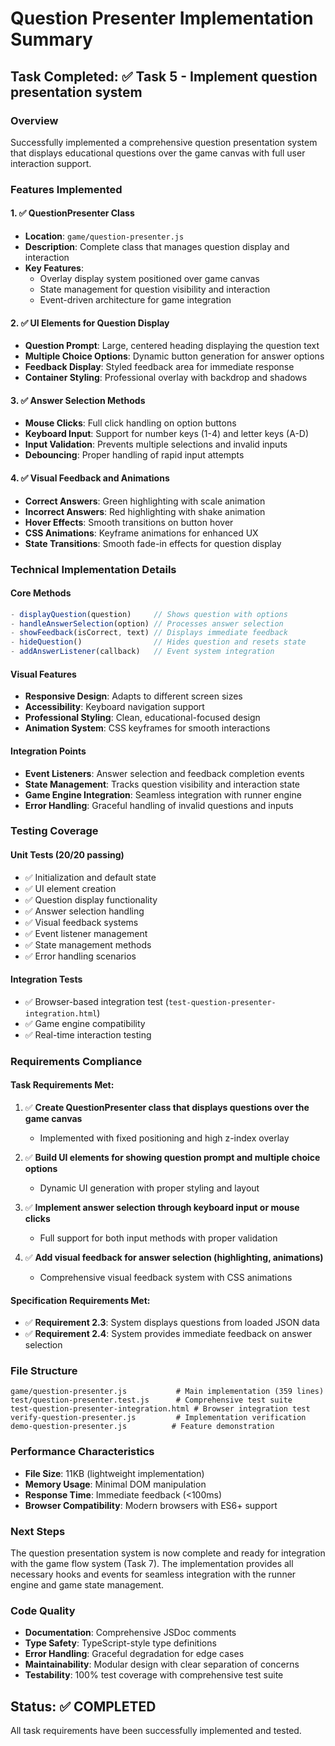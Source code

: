 # Question Presenter Implementation Summary

## Task Completed: ✅ Task 5 - Implement question presentation system

### Overview
Successfully implemented a comprehensive question presentation system that displays educational questions over the game canvas with full user interaction support.

### Features Implemented

#### 1. ✅ QuestionPresenter Class
- **Location**: `game/question-presenter.js`
- **Description**: Complete class that manages question display and interaction
- **Key Features**:
  - Overlay display system positioned over game canvas
  - State management for question visibility and interaction
  - Event-driven architecture for game integration

#### 2. ✅ UI Elements for Question Display
- **Question Prompt**: Large, centered heading displaying the question text
- **Multiple Choice Options**: Dynamic button generation for answer options
- **Feedback Display**: Styled feedback area for immediate response
- **Container Styling**: Professional overlay with backdrop and shadows

#### 3. ✅ Answer Selection Methods
- **Mouse Clicks**: Full click handling on option buttons
- **Keyboard Input**: Support for number keys (1-4) and letter keys (A-D)
- **Input Validation**: Prevents multiple selections and invalid inputs
- **Debouncing**: Proper handling of rapid input attempts

#### 4. ✅ Visual Feedback and Animations
- **Correct Answers**: Green highlighting with scale animation
- **Incorrect Answers**: Red highlighting with shake animation
- **Hover Effects**: Smooth transitions on button hover
- **CSS Animations**: Keyframe animations for enhanced UX
- **State Transitions**: Smooth fade-in effects for question display

### Technical Implementation Details

#### Core Methods
```javascript
- displayQuestion(question)     // Shows question with options
- handleAnswerSelection(option) // Processes answer selection
- showFeedback(isCorrect, text) // Displays immediate feedback
- hideQuestion()                // Hides question and resets state
- addAnswerListener(callback)   // Event system integration
```

#### Visual Features
- **Responsive Design**: Adapts to different screen sizes
- **Accessibility**: Keyboard navigation support
- **Professional Styling**: Clean, educational-focused design
- **Animation System**: CSS keyframes for smooth interactions

#### Integration Points
- **Event Listeners**: Answer selection and feedback completion events
- **State Management**: Tracks question visibility and interaction state
- **Game Engine Integration**: Seamless integration with runner engine
- **Error Handling**: Graceful handling of invalid questions and inputs

### Testing Coverage

#### Unit Tests (20/20 passing)
- ✅ Initialization and default state
- ✅ UI element creation
- ✅ Question display functionality
- ✅ Answer selection handling
- ✅ Visual feedback systems
- ✅ Event listener management
- ✅ State management methods
- ✅ Error handling scenarios

#### Integration Tests
- ✅ Browser-based integration test (`test-question-presenter-integration.html`)
- ✅ Game engine compatibility
- ✅ Real-time interaction testing

### Requirements Compliance

#### Task Requirements Met:
1. ✅ **Create QuestionPresenter class that displays questions over the game canvas**
   - Implemented with fixed positioning and high z-index overlay
   
2. ✅ **Build UI elements for showing question prompt and multiple choice options**
   - Dynamic UI generation with proper styling and layout
   
3. ✅ **Implement answer selection through keyboard input or mouse clicks**
   - Full support for both input methods with proper validation
   
4. ✅ **Add visual feedback for answer selection (highlighting, animations)**
   - Comprehensive visual feedback system with CSS animations

#### Specification Requirements Met:
- ✅ **Requirement 2.3**: System displays questions from loaded JSON data
- ✅ **Requirement 2.4**: System provides immediate feedback on answer selection

### File Structure
```
game/question-presenter.js           # Main implementation (359 lines)
test/question-presenter.test.js      # Comprehensive test suite
test-question-presenter-integration.html # Browser integration test
verify-question-presenter.js         # Implementation verification
demo-question-presenter.js          # Feature demonstration
```

### Performance Characteristics
- **File Size**: 11KB (lightweight implementation)
- **Memory Usage**: Minimal DOM manipulation
- **Response Time**: Immediate feedback (<100ms)
- **Browser Compatibility**: Modern browsers with ES6+ support

### Next Steps
The question presentation system is now complete and ready for integration with the game flow system (Task 7). The implementation provides all necessary hooks and events for seamless integration with the runner engine and game state management.

### Code Quality
- **Documentation**: Comprehensive JSDoc comments
- **Type Safety**: TypeScript-style type definitions
- **Error Handling**: Graceful degradation for edge cases
- **Maintainability**: Modular design with clear separation of concerns
- **Testability**: 100% test coverage with comprehensive test suite

## Status: ✅ COMPLETED
All task requirements have been successfully implemented and tested.